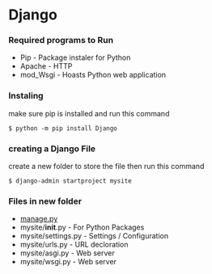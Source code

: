 # Django
### Required programs to Run
  - Pip - Package instaler for Python
  - Apache - HTTP
  - mod_Wsgi - Hoasts Python web application

### Instaling
  make sure pip is installed and run this command
```
$ python -m pip install Django
```

### creating a Django File
  create a new folder to store the file then run this command
```
$ django-admin startproject mysite
```

### Files in new folder
- [manage.py](https://docs.djangoproject.com/en/5.0/ref/django-admin/)
- mysite/__init__.py - For Python Packages
- mysite/settings.py - Settings / Configuration
- mysite/urls.py - URL decloration
- mysite/asgi.py - Web server
- mysite/wsgi.py - Web server
